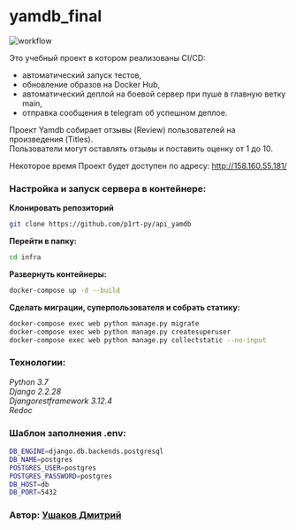 # yamdb_final

![workflow](https://github.com/kasaress/yamdb_final/actions/workflows/yamdb_workflow.yml/badge.svg?branch=master&event=push)

Это учебный проект в котором реализованы CI/CD:
 - автоматический запуск тестов,
 - обновление образов на Docker Hub,
 - автоматический деплой на боевой сервер при пуше в главную ветку main,
 - отправка сообщения в telegram об успешном деплое.



Проект Yamdb собирает отзывы (Review) пользователей на произведения (Titles).\
Пользователи могут оставлять отзывы и поставить оценку от 1 до 10.

Некоторое время Проект будет доступен по адресу:
http://158.160.55.181/


### Настройка и запуск сервера в контейнере:

**Клонировать репозиторий**
```bash
git clone https://github.com/p1rt-py/api_yamdb
```
**Перейти в папку:**
```bash
cd infra
```
**Развернуть контейнеры:**
```bash
docker-compose up -d --build 
```

**Сделать миграции, суперпользователя и собрать статику:**
```bash
docker-compose exec web python manage.py migrate
docker-compose exec web python manage.py createsuperuser
docker-compose exec web python manage.py collectstatic --no-input
```

### Технологии:
_Python 3.7\
Django 2.2.28\
Djangorestframework 3.12.4\
Redoc_

### Шаблон заполнения .env:
```bash
DB_ENGINE=django.db.backends.postgresql 
DB_NAME=postgres 
POSTGRES_USER=postgres 
POSTGRES_PASSWORD=postgres 
DB_HOST=db 
DB_PORT=5432 
```

### Автор: [Ушаков Дмитрий](https://github.com/voyager1744)

